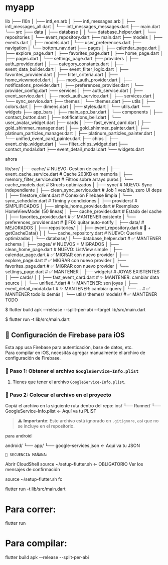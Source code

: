 # myapp

lib
├── l10n
│   ├── intl_en.arb
│   ├── intl_messages.arb
│   ├── intl_messages_all.dart
│   └── intl_messages_messages.dart
├── main.dart
└── src
    ├── data
    │   ├── database
    │   │   └── database_helper.dart
    │   └── repositories
    │       └── event_repository.dart
    ├── main.dart
    ├── models
    │   ├── events.dart
    │   ├── models.dart
    │   └── user_preferences.dart
    ├── navigation
    │   └── bottom_nav.dart
    ├── pages
    │   ├── calendar_page.dart
    │   ├── explore_page.dart
    │   ├── favorites_page.dart
    │   ├── home_page.dart
    │   ├── pages.dart
    │   └── settings_page.dart
    ├── providers
    │   ├── auth_provider.dart
    │   ├── category_constants.dart
    │   ├── event_data_builder.dart
    │   ├── event_filter_logic.dart
    │   ├── favorites_provider.dart
    │   ├── filter_criteria.dart
    │   ├── home_viewmodel.dart
    │   ├── mock_auth_provider.dart
    │   ├── notifications_provider.dart
    │   ├── preferences_provider.dart
    │   └── provider_config.dart
    ├── services
    │   ├── auth_service.dart
    │   ├── event_service.dart
    │   ├── mock_auth_service.dart
    │   ├── services.dart
    │   └── sync_service.dart
    ├── themes
    │   └── themes.dart
    ├── utils
    │   ├── colors.dart
    │   ├── dimens.dart
    │   ├── styles.dart
    │   └── utils.dart
    └── widgets
        ├── app_bars
        │   ├── main_app_bar.dart
        │   └── components
        │       ├── contact_button.dart
        │       ├── notifications_bell.dart
        │       └── user_avatar_widget.dart
        ├── cards
        │   ├── fast_event_card.dart
        │   ├── gold_shimmer_manager.dart
        │   ├── gold_shimmer_painter.dart
        │   ├── platinum_particles_manager.dart
        │   ├── platinum_particles_painter.dart
        │   └── unified_event_card_painter.dart
        ├── chips
        │   ├── event_chip_widget.dart
        │   └── filter_chips_widget.dart
        ├── contact_modal.dart
        ├── event_detail_modal.dart
        └── widgets.dart

ahora


lib/src/
├── cache/ # NUEVO: Gestión de cache
│ ├── event_cache_service.dart # Cache 203KB en memoria
│ ├── memory_filter_service.dart # Filtros sobre arrays puros
│ └── cache_models.dart # Structs optimizados
│
├── sync/ # NUEVO: Sync independiente
│ ├── clean_sync_service.dart # Job 1 vez/día, zero UI deps
│ ├── firestore_client.dart # Conexión Firebase limpia
│ └── sync_scheduler.dart # Timing y condiciones
│
├── providers/ # SIMPLIFICADOS
│ ├── simple_home_provider.dart # Reemplazo HomeViewModel (50 líneas)
│ ├── cache_provider.dart # Estado del cache
│ ├── favorites_provider.dart # ✅ MANTENER existente
│ └── preferences_provider.dart # 🔧 FIX: quitar auto-notify
│
├── data/ # MEJORADOS
│ ├── repositories/
│ │ ├── event_repository.dart # 🔧 + getCacheData()
│ │ └── cache_repository.dart # NUEVO: Queries optimizadas
│ └── database/
│ └── database_helper.dart # ✅ MANTENER schema
│
├── pages/ # NUEVOS + MIGRADOS
│ ├── clean_home_page.dart # NUEVO: ListView simple
│ ├── calendar_page.dart # ✅ MIGRAR con nuevo provider
│ ├── explore_page.dart # ✅ MIGRAR con nuevo provider
│ ├── favorites_page.dart # ✅ MIGRAR con nuevo provider
│ └── settings_page.dart # ✅ MANTENER
│
├── widgets/ # JOYAS EXISTENTES
│ ├── cards/
│ │ ├── fast_event_card.dart # ✨ MANTENER: cambiar data source
│ │ └── unified_*.dart # ✨ MANTENER: son joyas
│ ├── event_detail_modal.dart # ✨ MANTENER: cambiar query
│ └── ... # ✅ MANTENER todo lo demás
│
└── utils/ themes/ models/ # ✅ MANTENER TODO


$ flutter build apk --release --split-per-abi --target lib/src/main.dart

$ flutter run -t lib/src/main.dart

## 🔧 Configuración de Firebase para iOS

Esta app usa Firebase para autenticación, base de datos, etc.  
Para compilar en iOS, necesitás agregar manualmente el archivo de configuración de Firebase.

### 📄 Paso 1: Obtener el archivo `GoogleService-Info.plist`
1. Tienes que tener el archivo `GoogleService-Info.plist`.

### 📁 Paso 2: Colocar el archivo en el proyecto
Copiá el archivo en la siguiente ruta dentro del repo:
ios/
└── Runner/
    └── GoogleService-Info.plist  ← Aquí va tu PLIST

> ⚠️ **Importante**: Este archivo está ignorado en `.gitignore`, así que no se incluye en el repositorio.


para android

android/
└── app/
    └── google-services.json  ← Aquí va tu JSON

    🎯 SECUENCIA MAÑANA:

Abrir CloudShell
source ~/setup-flutter.sh ← OBLIGATORIO
Ver los mensajes de confirmación

source ~/setup-flutter.sh
fc

flutter run -t lib/src/main.dart
# Para correr:
flutter run

# Para compilar:
flutter build apk --release --split-per-abi